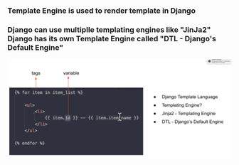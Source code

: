 ### Template Engine is used to render template in Django
### Django can use multiplle templating engines like "JinJa2" Django has its own Template Engine called "DTL - Django's Default Engine"
![tags and variable](../img/37.png)